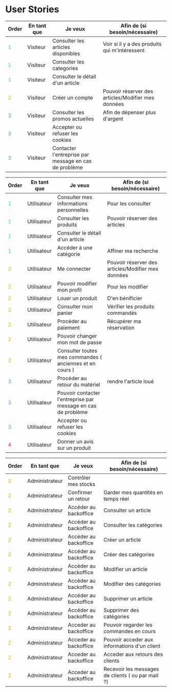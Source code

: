 

# User Stories

| Order | En tant que | Je veux | Afin de (si besoin/nécessaire) | 
|--|--|--|--|
| <span style="color:rgb(57, 226, 127)"> 1 | Visiteur | Consulter les articles disponibles | Voir si il y a des produits qui m'intéressent | 
| <span style="color:rgb(57, 226, 127)"> 1 | Visiteur | Consulter les categories |  |
| <span style="color:rgb(57, 226, 127)"> 1 | Visiteur | Consulter le détail d'un article |  |
| <span style="color:rgb(212, 194, 0)">  2 | Visiteur | Créer un compte | Pouvoir réserver des articles/Modifier mes données |
| <span style="color:rgb(67, 170, 211)"> 3 | Visiteur | Consulter les promos actuelles | Afin de dépenser plus d'argent |
| <span style="color:rgb(67, 170, 211)"> 3 | Visiteur | Accepter ou refuser les cookies |  |
| <span style="color:rgb(67, 170, 211)"> 3 | Visiteur | Contacter l'entreprise par message en cas de problème |  |

| Order | En tant que | Je veux | Afin de (si besoin/nécessaire) | 
|--|--|--|--|
| <span style="color:rgb(57, 226, 127)"> 1 | Utilisateur | Consulter mes informations personnelles | Pour les consulter |
| <span style="color:rgb(57, 226, 127)"> 1 | Utilisateur | Consulter les produits | Pouvoir réserver des articles |
| <span style="color:rgb(57, 226, 127)"> 1 | Utilisateur | Consulter le détail d'un article |  |
| <span style="color:rgb(57, 226, 127)"> 1 | Utilisateur | Accéder à une catégorie | Affiner ma recherche |
| <span style="color:rgb(212, 194, 0)"> 2 | Utilisateur | Me connecter | Pouvoir réserver des articles/Modifier mes données |
| <span style="color:rgb(212, 194, 0)"> 2 | Utilisateur | Pouvoir modifier mon profil | Pour les modifier |
| <span style="color:rgb(212, 194, 0)"> 2 | Utilisateur | Louer un produit | D'en bénificier |
| <span style="color:rgb(212, 194, 0)"> 2 | Utilisateur | Consulter mon panier | Vérifier les produits commandés |
| <span style="color:rgb(212, 194, 0)"> 2 | Utilisateur | Procéder au paiement | Récupérer ma réservation |
| <span style="color:rgb(212, 194, 0)"> 2 | Utilisateur | Pouvoir changer mon mot de passe |  |
| <span style="color:rgb(212, 194, 0)"> 2 | Utilisateur | Consulter toutes mes commandes ( anciennes et en cours ) |  |
| <span style="color:rgb(67, 170, 211)"> 3 | Utilisateur | Procéder au retour du matériel |  rendre l'article loué |
| <span style="color:rgb(67, 170, 211)"> 3 | Utilisateur | Pouvoir contacter l'entreprise par message en cas de problème |  |
| <span style="color:rgb(67, 170, 211)"> 3 | Utilisateur | Accepter ou refuser les cookies |  |
| <span style="color:rgb(230, 28, 139)"> 4 | Utilisateur | Donner un avis sur un produit |  |

| Order | En tant que | Je veux | Afin de (si besoin/nécessaire) | 
|--|--|--|--|
| <span style="color:rgb(212, 194, 0)"> 2 | Administrateur | Contrôler mes stocks |  |
| <span style="color:rgb(212, 194, 0)"> 2 | Administrateur | Confirmer un retour | Garder mes quantités en temps réel |
| <span style="color:rgb(212, 194, 0)"> 2 | Administrateur | Accéder au backoffice | Consulter un article |
| <span style="color:rgb(212, 194, 0)"> 2 | Administrateur | Accéder au backoffice | Consulter les catégories |
| <span style="color:rgb(212, 194, 0)"> 2 | Administrateur | Accéder au backoffice | Créer un article |
| <span style="color:rgb(212, 194, 0)"> 2 | Administrateur | Accéder au backoffice | Créer des catégories |
| <span style="color:rgb(212, 194, 0)"> 2 | Administrateur | Accéder au backoffice | Modifier un article |
| <span style="color:rgb(212, 194, 0)"> 2 | Administrateur | Accéder au backoffice | Modifier des catégories |
| <span style="color:rgb(212, 194, 0)"> 2 | Administrateur | Accéder au backoffice | Supprimer un article |
| <span style="color:rgb(212, 194, 0)"> 2 | Administrateur | Accéder au backoffice | Supprimer des catégories |
| <span style="color:rgb(212, 194, 0)"> 2 | Administrateur | Acceder au backoffice | Pouvoir regarder les commandes en cours |
| <span style="color:rgb(212, 194, 0)"> 2 | Administrateur | Acceder au backoffice | Pouvoir acceder aux informations d'un client |
| <span style="color:rgb(212, 194, 0)"> 2 | Administrateur | Acceder au backoffice | Acceder aux retours des clients |
| <span style="color:rgb(212, 194, 0)"> 2 | Administrateur | Acceder au backoffice | Recevoir les messages de clients ( ou par mail ?) |

